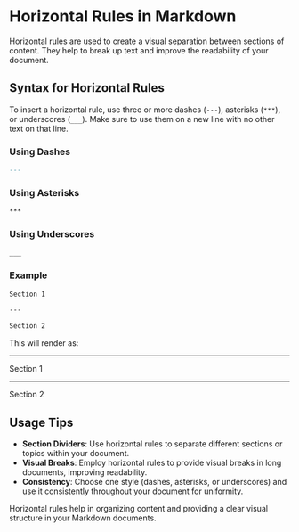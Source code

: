 # Horizontal Rules in Markdown

Horizontal rules are used to create a visual separation between sections of content. They help to break up text and improve the readability of your document.

## Syntax for Horizontal Rules

To insert a horizontal rule, use three or more dashes (`---`), asterisks (`***`), or underscores (`___`). Make sure to use them on a new line with no other text on that line.

### Using Dashes

```markdown
---
```

### Using Asterisks

```markdown
***
```

### Using Underscores

```markdown
___
```

### Example

```markdown
Section 1

---

Section 2
```

This will render as:

---

Section 1

---

Section 2

## Usage Tips

- **Section Dividers**: Use horizontal rules to separate different sections or topics within your document.
- **Visual Breaks**: Employ horizontal rules to provide visual breaks in long documents, improving readability.
- **Consistency**: Choose one style (dashes, asterisks, or underscores) and use it consistently throughout your document for uniformity.

Horizontal rules help in organizing content and providing a clear visual structure in your Markdown documents.

